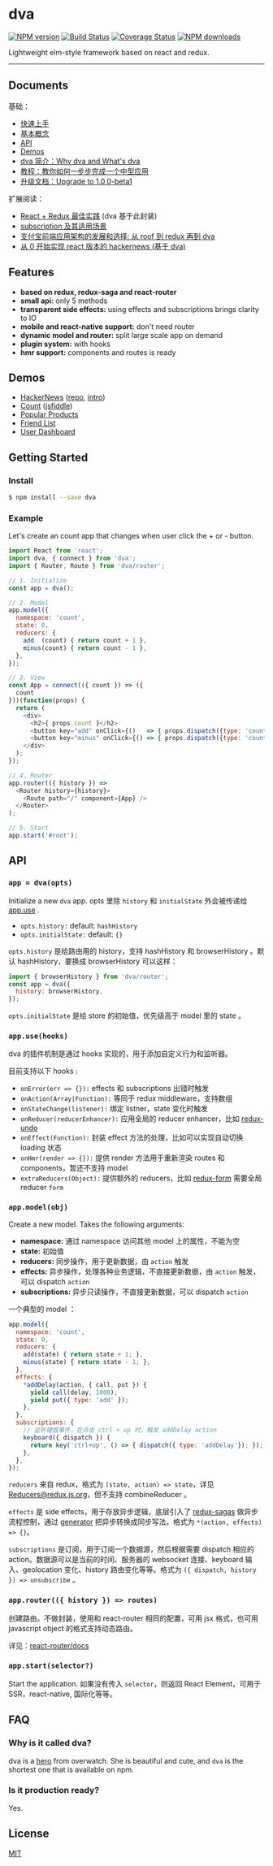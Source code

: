 # dva

[![NPM version](https://img.shields.io/npm/v/dva.svg?style=flat)](https://npmjs.org/package/dva)
[![Build Status](https://img.shields.io/travis/dvajs/dva.svg?style=flat)](https://travis-ci.org/dvajs/dva)
[![Coverage Status](https://img.shields.io/coveralls/dvajs/dva.svg?style=flat)](https://coveralls.io/r/dvajs/dva)
[![NPM downloads](http://img.shields.io/npm/dm/dva.svg?style=flat)](https://npmjs.org/package/dva)

Lightweight elm-style framework based on react and redux.

----

## Documents

基础：

- [快速上手](https://github.com/dvajs/dva-docs/blob/master/zh/%E5%BF%AB%E9%80%9F%E4%B8%8A%E6%89%8B.md)
- [基本概念](https://github.com/dvajs/dva-docs/blob/master/zh/concepts/01-%E5%9F%BA%E6%9C%AC%E6%A6%82%E5%BF%B5.md)
- [API](#api)
- [Demos](#demos)
- [dva 简介：Why dva and What's dva](https://github.com/dvajs/dva/issues/1)
- [教程：教你如何一步步完成一个中型应用](https://github.com/dvajs/dva-docs/blob/master/zh/tutorial/01-%E6%A6%82%E8%A6%81.md)
- [升级文档：Upgrade to 1.0.0-beta1](https://github.com/dvajs/dva/pull/42#issuecomment-241323617)

扩展阅读：

- [React + Redux 最佳实践](https://github.com/sorrycc/blog/issues/1) (dva 基于此封装)
- [subscription 及其适用场景](https://github.com/dvajs/dva/issues/3#issuecomment-229250708)
- [支付宝前端应用架构的发展和选择: 从 roof 到 redux 再到 dva](https://github.com/sorrycc/blog/issues/6)
- [从 0 开始实现 react 版本的 hackernews (基于 dva)](https://github.com/sorrycc/blog/issues/9)

## Features

- **based on redux, redux-saga and react-router**
- **small api:** only 5 methods
- **transparent side effects:** using effects and subscriptions brings clarity to IO
- **mobile and react-native support:** don't need router
- **dynamic model and router:** split large scale app on demand
- **plugin system:** with hooks
- **hmr support:** components and routes is ready

## Demos

- [HackerNews](https://dvajs.github.io/dva-hackernews/) ([repo](https://github.com/dvajs/dva-hackernews), [intro](https://github.com/sorrycc/blog/issues/9))
- [Count](./examples/count) ([jsfiddle](https://jsfiddle.net/puftw0ea/))
- [Popular Products](./examples/popular-products)
- [Friend List](./examples/friend-list)
- [User Dashboard](./examples/user-dashboard)

## Getting Started

### Install

```bash
$ npm install --save dva
```

### Example

Let's create an count app that changes when user click the + or - button. 

```javascript
import React from 'react';
import dva, { connect } from 'dva';
import { Router, Route } from 'dva/router';

// 1. Initialize
const app = dva();

// 2. Model
app.model({
  namespace: 'count',
  state: 0,
  reducers: {
    add  (count) { return count + 1 },
    minus(count) { return count - 1 },
  },
});

// 3. View
const App = connect(({ count }) => ({
  count
}))(function(props) {
  return (
    <div>
      <h2>{ props.count }</h2>
      <button key="add" onClick={()   => { props.dispatch({type: 'count/add'})}}>+</button>
      <button key="minus" onClick={() => { props.dispatch({type: 'count/minus'})}}>-</button>
    </div>
  );
});

// 4. Router
app.router(({ history }) =>
  <Router history={history}>
    <Route path="/" component={App} />
  </Router>
);

// 5. Start
app.start('#root');
```

## API

### `app = dva(opts)`

Initialize a new `dva` app. opts 里除 `history` 和 `initialState` 外会被传递给 [app.use](#appusehooks) .

- `opts.history:` default: `hashHistory`
- `opts.initialState:` default: `{}`

`opts.history` 是给路由用的 history，支持 hashHistory 和 browserHistory 。默认 hashHistory，要换成 browserHistory 可以这样：

```javascript
import { browserHistory } from 'dva/router';
const app = dva({
  history: browserHistory,
});
```

`opts.initialState` 是给 store 的初始值，优先级高于 model 里的 state 。

### `app.use(hooks)`

dva 的插件机制是通过 hooks 实现的，用于添加自定义行为和监听器。

目前支持以下 hooks :

- `onError(err => {}):` effects 和 subscriptions 出错时触发
- `onAction(Array|Function):` 等同于 redux middleware，支持数组
- `onStateChange(listener):` 绑定 listner，state 变化时触发
- `onReducer(reducerEnhancer):` 应用全局的 reducer enhancer，比如 [redux-undo](https://github.com/omnidan/redux-undo)
- `onEffect(Function):` 封装 effect 方法的处理，比如可以实现自动切换 loading 状态
- `onHmr(render => {}):` 提供 render 方法用于重新渲染 routes 和 components，暂还不支持 model
- `extraReducers(Object):` 提供额外的 reducers，比如 [redux-form](https://github.com/erikras/redux-form) 需要全局 reducer `form`

### `app.model(obj)`

Create a new model. Takes the following arguments:

- **namespace:** 通过 namespace 访问其他 model 上的属性，不能为空
- **state:** 初始值
- **reducers:** 同步操作，用于更新数据，由 `action` 触发
- **effects:** 异步操作，处理各种业务逻辑，不直接更新数据，由 `action` 触发，可以 dispatch `action`
- **subscriptions:** 异步只读操作，不直接更新数据，可以 dispatch `action`

一个典型的 model ：

```javascript
app.model({
  namespace: 'count',
  state: 0,
  reducers: {
    add(state) { return state + 1; },
    minus(state) { return state - 1; },
  },
  effects: {
    *addDelay(action, { call, put }) {
      yield call(delay, 1000);
      yield put({ type: 'add' });
    },
  },
  subscriptions: {
    // 监听键盘事件，在点击 ctrl + up 时，触发 addDelay action
    keyboard({ dispatch }) {
      return key('ctrl+up', () => { dispatch({ type: 'addDelay'}); });
    },
  },
});
```

`reducers` 来自 redux，格式为 `(state, action) => state`，详见 [Reducers@redux.js.org](http://redux.js.org/docs/basics/Reducers.html)，但不支持 combineReducer 。

`effects` 是 side effects，用于存放异步逻辑，底层引入了 [redux-sagas](https://github.com/yelouafi/redux-saga) 做异步流程控制，通过 [generator](http://www.ruanyifeng.com/blog/2015/04/generator.html) 把异步转换成同步写法。格式为 `*(action, effects) => {}`。

`subscriptions` 是订阅，用于订阅一个数据源，然后根据需要 dispatch 相应的 action。数据源可以是当前的时间、服务器的 websocket 连接、keyboard 输入、geolocation 变化、history 路由变化等等。格式为 `({ dispatch, history }) => unsubscribe` 。

### `app.router(({ history }) => routes)`

创建路由。不做封装，使用和 react-router 相同的配置，可用 jsx 格式，也可用 javascript object 的格式支持动态路由。

详见：[react-router/docs](https://github.com/reactjs/react-router/tree/master/docs)

### `app.start(selector?)`

Start the application. 如果没有传入 `selector`，则返回 React Element，可用于 SSR，react-native, 国际化等等。

## FAQ

### Why is it called dva?

dva is a [hero](http://ow.blizzard.cn/heroes/dva) from overwatch. She is beautiful and cute, and `dva` is the shortest one that is available on npm.

### Is it production ready?

Yes.

## License

[MIT](https://tldrlegal.com/license/mit-license)
